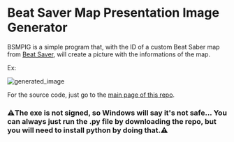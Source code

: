 # Beat Saver Map Presentation Image Generator
BSMPIG is a simple program that, with the ID of a custom Beat Saber map from [Beat Saver](https://beatsaver.com), will create a picture with the informations of the map.

Ex:

![generated_image](https://github.com/LoulouNoLegend/BeatSaver_MapPresentationImageCreator/assets/40952934/785dd9df-800c-474c-aa95-7a6bb69549c0)

For the source code, just go to the [main page of this repo](https://github.com/LoulouNoLegend/BeatSaver_MapPresentationImageCreator).

### ⚠️The exe is not signed, so Windows will say it's not safe... You can always just run the .py file by downloading the repo, but you will need to install python by doing that.⚠️
